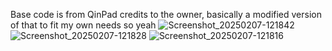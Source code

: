 Base code is from QinPad credits to the owner, basically a modified version of that to fit my own needs so yeah
![Screenshot_20250207-121842](https://github.com/user-attachments/assets/a7115fd2-9fa6-4cbc-b0ba-74599ec3ca62)
![Screenshot_20250207-121828](https://github.com/user-attachments/assets/f11ed4b8-ac7e-4e8c-b0f8-0e09dca66cde)
![Screenshot_20250207-121816](https://github.com/user-attachments/assets/00a3c7a6-71e2-4c38-8cd2-a627b1cc691e)
